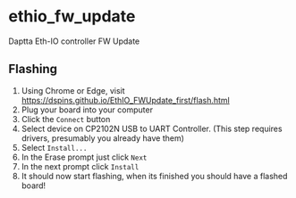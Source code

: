 # ethio_fw_update
Daptta Eth-IO controller FW Update


## Flashing

1. Using Chrome or Edge, visit https://dspins.github.io/EthIO_FWUpdate_first/flash.html
2. Plug your board into your computer
3. Click the `Connect` button
4. Select device on CP2102N USB to UART Controller. (This step requires drivers, presumably you already have them)
5. Select `Install...`
6. In the Erase prompt just click `Next`
7. In the next prompt click `Install`
8. It should now start flashing, when its finished you should have a flashed board!
